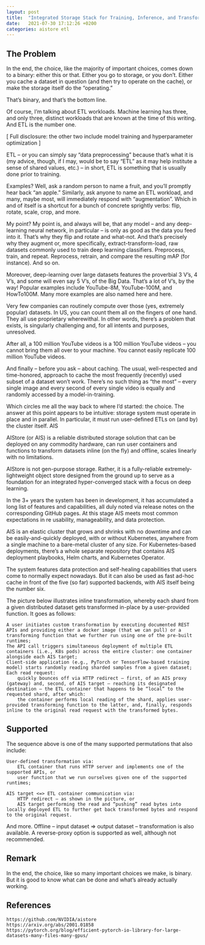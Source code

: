 ```yaml
---
layout: post
title:  "Integrated Storage Stack for Training, Inference, and Transformations"
date:   2021-07-30 17:12:26 +0200
categories: aistore etl
---
```



## The Problem

In the end, the choice, like the majority of important choices, comes down to a binary: either this or that. Either you go to storage, or you don’t. Either you cache a dataset in question (and then try to operate on the cache), or make the storage itself do the “operating.”

That’s binary, and that’s the bottom line.

Of course, I’m talking about ETL workloads. Machine learning has three, and only three, distinct workloads that are known at the time of this writing. And ETL is the number one.

[ Full disclosure: the other two include model training and hyperparameter optimization ]

ETL – or you can simply say “data preprocessing” because that’s what it is (my advice, though, if I may, would be to say “ETL” as it may help institute a sense of shared values, etc.) – in short, ETL is something that is usually done prior to training.

Examples? Well, ask a random person to name a fruit, and you’ll promptly hear back “an apple.” Similarly, ask anyone to name an ETL workload, and many, maybe most, will immediately respond with “augmentation”. Which in and of itself is a shortcut for a bunch of concrete sprightly verbs: flip, rotate, scale, crop, and more.

My point? My point is, and always will be, that any model – and any deep-learning neural network, in particular – is only as good as the data you feed into it. That’s why they flip and rotate and what-not. And that’s precisely why they augment or, more specifically, extract-transform-load, raw datasets commonly used to train deep learning classifiers. Preprocess, train, and repeat. Reprocess, retrain, and compare the resulting mAP (for instance). And so on.

Moreover, deep-learning over large datasets features the proverbial 3 V’s, 4 V’s, and some will even say 5 V’s, of the Big Data. That’s a lot of V’s, by the way! Popular examples include YouTube-8M, YouTube-100M, and HowTo100M. Many more examples are also named here and here.

Very few companies can routinely compute over those (yes, extremely popular) datasets. In US, you can count them all on the fingers of one hand. They all use proprietary wherewithal. In other words, there’s a problem that exists, is singularly challenging and, for all intents and purposes, unresolved.

After all, a 100 million YouTube videos is a 100 million YouTube videos – you cannot bring them all over to your machine. You cannot easily replicate 100 million YouTube videos.

And finally – before you ask – about caching. The usual, well-respected and time-honored, approach to cache the most frequently (recently) used subset of a dataset won’t work. There’s no such thing as “the most” – every single image and every second of every single video is equally and randomly accessed by a model-in-training.

Which circles me all the way back to where I’d started: the choice. The answer at this point appears to be intuitive: storage system must operate in place and in parallel. In particular, it must run user-defined ETLs on (and by) the cluster itself.
AIS

AIStore (or AIS) is a reliable distributed storage solution that can be deployed on any commodity hardware, can run user containers and functions to transform datasets inline (on the fly) and offline, scales linearly with no limitations.

AIStore is not gen-purpose storage. Rather, it is a fully-reliable extremely-lightweight object store designed from the ground up to serve as a foundation for an integrated hyper-converged stack with a focus on deep learning.

In the 3+ years the system has been in development, it has accumulated a long list of features and capabilities, all duly noted via release notes on the corresponding GitHub pages. At this stage AIS meets most common expectations in re usability, manageability, and data protection.

AIS is an elastic cluster that grows and shrinks with no downtime and can be easily-and-quickly deployed, with or without Kubernetes, anywhere from a single machine to a bare-metal cluster of any size. For Kubernetes-based deployments, there’s a whole separate repository that contains AIS deployment playbooks, Helm charts, and Kubernetes Operator.

The system features data protection and self-healing capabilities that users come to normally expect nowadays. But it can also be used as fast ad-hoc cache in front of the five (so far) supported backends, with AIS itself being the number six.

The picture below illustrates inline transformation, whereby each shard from a given distributed dataset gets transformed in-place by a user-provided function. It goes as follows:

    A user initiates custom transformation by executing documented REST APIs and providing either a docker image (that we can pull) or a transforming function that we further run using one of the pre-built runtimes;
    The API call triggers simultaneous deployment of multiple ETL containers (i.e., K8s pods) across the entire cluster: one container alongside each AIS target;
    Client-side application (e.g., PyTorch or TensorFlow-based training model) starts randomly reading sharded samples from a given dataset;
    Each read request:
        quickly bounces off via HTTP redirect – first, of an AIS proxy (gateway) and, second, of AIS target – reaching its designated destination – the ETL container that happens to be “local” to the requested shard, after which:
        the container performs local reading of the shard, applies user-provided transforming function to the latter, and, finally, responds inline to the original read request with the transformed bytes.

## Supported

The sequence above is one of the many supported permutations that also include:

    User-defined transformation via:
        ETL container that runs HTTP server and implements one of the supported APIs, or
        user function that we run ourselves given one of the supported runtimes;

    AIS target <=> ETL container communication via:
        HTTP redirect – as shown in the picture, or
        AIS target performing the read and “pushing” read bytes into locally deployed ETL to further get back transformed bytes and respond to the original request.

And more. Offline – input dataset => output dataset – transformation is also available. A reverse-proxy option is supported as well, although not recommended.

## Remark

In the end, the choice, like so many important choices we make, is binary. But it is good to know what can be done and what’s already actually working.

## References

    https://github.com/NVIDIA/aistore
    https://arxiv.org/abs/2001.01858
    https://pytorch.org/blog/efficient-pytorch-io-library-for-large-datasets-many-files-many-gpus/



